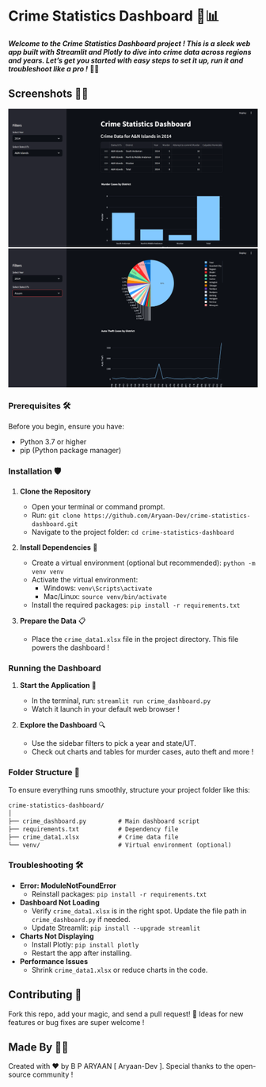 # **Crime Statistics Dashboard** 🌟📊

***Welcome to the Crime Statistics Dashboard project ! This is a sleek web app built with Streamlit and Plotly to dive into crime data across regions and years. Let’s get you started with easy steps to set it up, run it and troubleshoot like a pro !*** 🕵️‍♂️

## Screenshots 🎉📸

![Alt text](https://github.com/Aryaan-Dev/Beginners-Dashboard/blob/0df6e91231d41045f4dabba8c84745e6080421a7/1.png)
![Alt text](https://github.com/Aryaan-Dev/Beginners-Dashboard/blob/1cb4f36fd640bd2a3e86e94a80f569d69621e43c/2.png)

### Prerequisites 🛠️

Before you begin, ensure you have:

- Python 3.7 or higher
- pip (Python package manager)

### Installation 🛡️

1. **Clone the Repository**

   - Open your terminal or command prompt.
   - Run: `git clone https://github.com/Aryaan-Dev/crime-statistics-dashboard.git`
   - Navigate to the project folder: `cd crime-statistics-dashboard`

2. **Install Dependencies** 🔧

   - Create a virtual environment (optional but recommended): `python -m venv venv`
   - Activate the virtual environment:
     - Windows: `venv\Scripts\activate`
     - Mac/Linux: `source venv/bin/activate`
   - Install the required packages: `pip install -r requirements.txt`

3. **Prepare the Data** 📋

   - Place the `crime_data1.xlsx` file in the project directory. This file powers the dashboard !

### Running the Dashboard

1. **Start the Application** 🚀

   - In the terminal, run: `streamlit run crime_dashboard.py`
   - Watch it launch in your default web browser !

2. **Explore the Dashboard** 🔍

   - Use the sidebar filters to pick a year and state/UT.
   - Check out charts and tables for murder cases, auto theft and more !

### Folder Structure 📂

To ensure everything runs smoothly, structure your project folder like this:

```
crime-statistics-dashboard/
│
├── crime_dashboard.py         # Main dashboard script
├── requirements.txt           # Dependency file
├── crime_data1.xlsx           # Crime data file
└── venv/                      # Virtual environment (optional)
```

### Troubleshooting 🛠️

- **Error: ModuleNotFoundError**
  - Reinstall packages: `pip install -r requirements.txt`
- **Dashboard Not Loading**
  - Verify `crime_data1.xlsx` is in the right spot. Update the file path in `crime_dashboard.py` if needed.
  - Update Streamlit: `pip install --upgrade streamlit`
- **Charts Not Displaying**
  - Install Plotly: `pip install plotly`
  - Restart the app after installing.
- **Performance Issues**
  - Shrink `crime_data1.xlsx` or reduce charts in the code.

## Contributing 🌱

Fork this repo, add your magic, and send a pull request! 🎁 Ideas for new features or bug fixes are super welcome !

## Made By 👨‍💻

Created with ❤️ by B P ARYAAN \[ Aryaan-Dev \]. Special thanks to the open-source community !
